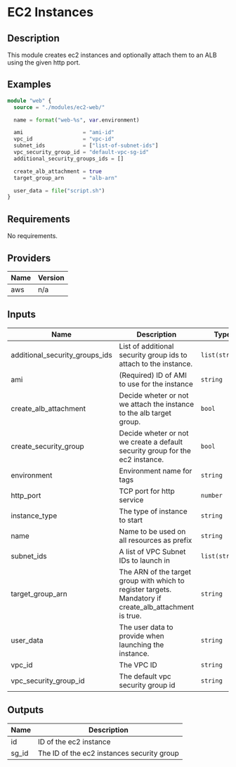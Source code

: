 # EC2 Instances

## Description

This module creates ec2 instances and optionally attach them to an ALB using the given http port.

## Examples

```terraform
module "web" {
  source = "./modules/ec2-web/"

  name = format("web-%s", var.environment)

  ami                   = "ami-id"
  vpc_id                = "vpc-id"
  subnet_ids            = ["list-of-subnet-ids"]
  vpc_security_group_id = "default-vpc-sg-id"
  additional_security_groups_ids = []

  create_alb_attachment = true
  target_group_arn      = "alb-arn"

  user_data = file("script.sh")
}
```

## Requirements

No requirements.

## Providers

| Name | Version |
|------|---------|
| aws | n/a |

## Inputs

| Name | Description | Type | Default | Required |
|------|-------------|------|---------|:--------:|
| additional\_security\_groups\_ids | List of additional security group ids to attach to the instance. | `list(string)` | `[]` | no |
| ami | (Required) ID of AMI to use for the instance | `string` | n/a | yes |
| create\_alb\_attachment | Decide wheter or not we attach the instance to the alb target group. | `bool` | `true` | no |
| create\_security\_group | Decide wheter or not we create a default security group for the ec2 instance. | `bool` | `false` | no |
| environment | Environment name for tags | `string` | `"development"` | no |
| http\_port | TCP port for http service | `number` | `80` | no |
| instance\_type | The type of instance to start | `string` | `"t2.micro"` | no |
| name | Name to be used on all resources as prefix | `string` | n/a | yes |
| subnet\_ids | A list of VPC Subnet IDs to launch in | `list(string)` | n/a | yes |
| target\_group\_arn | The ARN of the target group with which to register targets. Mandatory if create\_alb\_attachment is true. | `string` | `null` | no |
| user\_data | The user data to provide when launching the instance. | `string` | `null` | no |
| vpc\_id | The VPC ID | `string` | n/a | yes |
| vpc\_security\_group\_id | The default vpc security group id | `string` | n/a | yes |

## Outputs

| Name | Description |
|------|-------------|
| id | ID of the ec2 instance |
| sg\_id | The ID of the ec2 instances security group |

